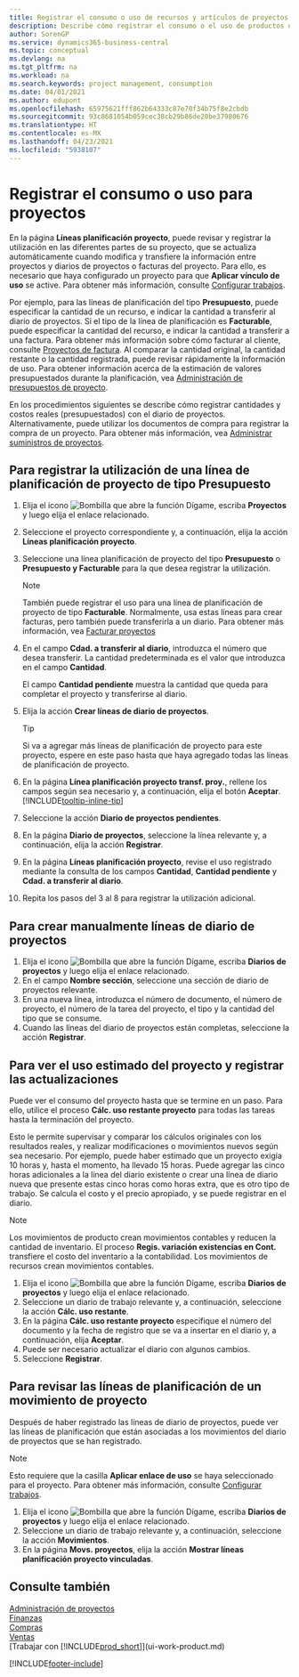 ```yaml
---
title: Registrar el consumo o uso de recursos y artículos de proyectos
description: Describe cómo registrar el consumo o el uso de productos o recursos en proyectos para facilitar la administración de proyectos.
author: SorenGP
ms.service: dynamics365-business-central
ms.topic: conceptual
ms.devlang: na
ms.tgt_pltfrm: na
ms.workload: na
ms.search.keywords: project management, consumption
ms.date: 04/01/2021
ms.author: edupont
ms.openlocfilehash: 65975621fff862b64333c87e70f34b75f8e2cbdb
ms.sourcegitcommit: 93c8681054b059cec38cb29b86de20be37980676
ms.translationtype: HT
ms.contentlocale: es-MX
ms.lasthandoff: 04/23/2021
ms.locfileid: "5938107"
---
```

# <a name="record-consumption-or-usage-for-jobs"></a>Registrar el consumo o uso para proyectos

En la página **Líneas planificación proyecto**, puede revisar y registrar la utilización en las diferentes partes de su proyecto, que se actualiza automáticamente cuando modifica y transfiere la información entre proyectos y diarios de proyectos o facturas del proyecto. Para ello, es necesario que haya configurado un proyecto para que **Aplicar vínculo de uso** se active. Para obtener más información, consulte [Configurar trabajos](projects-how-setup-jobs.md).  

Por ejemplo, para las líneas de planificación del tipo **Presupuesto**, puede especificar la cantidad de un recurso, e indicar la cantidad a transferir al diario de proyectos. Si el tipo de la línea de planificación es **Facturable**, puede especificar la cantidad del recurso, e indicar la cantidad a transferir a una factura. Para obtener más información sobre cómo facturar al cliente, consulte [Proyectos de factura](projects-how-invoice-jobs.md). Al comparar la cantidad original, la cantidad restante o la cantidad registrada, puede revisar rápidamente la información de uso. Para obtener información acerca de la estimación de valores presupuestados durante la planificación, vea [Administración de presupuestos de proyecto](projects-how-manage-budgets.md).  

En los procedimientos siguientes se describe cómo registrar cantidades y costos reales (presupuestados) con el diario de proyectos. Alternativamente, puede utilizar los documentos de compra para registrar la compra de un proyecto. Para obtener más información, vea [Administrar suministros de proyectos](projects-how-manage-project-supplies.md).

## <a name="to-record-usage-for-a-job-planning-line-of-type-budget"></a>Para registrar la utilización de una línea de planificación de proyecto de tipo Presupuesto

1. Elija el icono ![Bombilla que abre la función Dígame](media/ui-search/search_small.png "Dígame qué desea hacer"), escriba **Proyectos** y luego elija el enlace relacionado.  
2. Seleccione el proyecto correspondiente y, a continuación, elija la acción **Líneas planificación proyecto**.
3. Seleccione una línea planificación de proyecto del tipo **Presupuesto** o **Presupuesto y Facturable** para la que desea registrar la utilización.  

    > [!NOTE]
    > También puede registrar el uso para una línea de planificación de proyecto de tipo **Facturable**. Normalmente, usa estas líneas para crear facturas, pero también puede transferirla a un diario. Para obtener más información, vea [Facturar proyectos](projects-how-invoice-jobs.md) <!--However, when you do that, a job planning line of type **Budget** is created to match the billable line. For more information, see [Manage Job Budgets](projects-how-manage-budgets.md).-->

4. En el campo **Cdad. a transferir al diario**, introduzca el número que desea transferir. La cantidad predeterminada es el valor que introduzca en el campo **Cantidad**.

    El campo **Cantidad pendiente** muestra la cantidad que queda para completar el proyecto y transferirse al diario.  
5. Elija la acción **Crear líneas de diario de proyectos**.

    > [!TIP]
    > Si va a agregar más líneas de planificación de proyecto para este proyecto, espere en este paso hasta que haya agregado todas las líneas de planificación de proyecto.
6. En la página **Línea planificación proyecto transf. proy.**, rellene los campos según sea necesario y, a continuación, elija el botón **Aceptar**. [!INCLUDE[tooltip-inline-tip](includes/tooltip-inline-tip_md.md)]
7. Seleccione la acción **Diario de proyectos pendientes**.  
8. En la página **Diario de proyectos**, seleccione la línea relevante y, a continuación, elija la acción **Registrar**.
9. En la página **Líneas planificación proyecto**, revise el uso registrado mediante la consulta de los campos **Cantidad**, **Cantidad pendiente** y **Cdad. a transferir al diario**.  
10. Repita los pasos del 3 al 8 para registrar la utilización adicional.  

## <a name="to-create-job-journal-lines-manually"></a>Para crear manualmente líneas de diario de proyectos

1. Elija el icono ![Bombilla que abre la función Dígame](media/ui-search/search_small.png "Dígame qué desea hacer"), escriba **Diarios de proyectos** y luego elija el enlace relacionado.  
2. En el campo **Nombre sección**, seleccione una sección de diario de proyectos relevante.  
3. En una nueva línea, introduzca el número de documento, el número de proyecto, el número de la tarea del proyecto, el tipo y la cantidad del tipo que se consume.  
4. Cuando las líneas del diario de proyectos están completas, seleccione la acción **Registrar**.  

## <a name="to-view-job-usage-estimates-and-post-updates"></a>Para ver el uso estimado del proyecto y registrar las actualizaciones

Puede ver el consumo del proyecto hasta que se termine en un paso. Para ello, utilice el proceso **Cálc. uso restante proyecto** para todas las tareas hasta la terminación del proyecto.  

Esto le permite supervisar y comparar los cálculos originales con los resultados reales, y realizar modificaciones o movimientos nuevos según sea necesario. Por ejemplo, puede haber estimado que un proyecto exigía 10 horas y, hasta el momento, ha llevado 15 horas. Puede agregar las cinco horas adicionales a la línea del diario existente o crear una línea de diario nueva que presente estas cinco horas como horas extra, que es otro tipo de trabajo. Se calcula el costo y el precio apropiado, y se puede registrar en el diario.  

> [!NOTE]  
>   Los movimientos de producto crean movimientos contables y reducen la cantidad de inventario. El proceso **Regis. variación existencias en Cont.** transfiere el costo del inventario a la contabilidad. Los movimientos de recursos crean movimientos contables.  

1. Elija el icono ![Bombilla que abre la función Dígame](media/ui-search/search_small.png "Dígame qué desea hacer"), escriba **Diarios de proyectos** y luego elija el enlace relacionado.  
2. Seleccione un diario de trabajo relevante y, a continuación, seleccione la acción **Cálc. uso restante**.  
3. En la página **Cálc. uso restante proyecto** especifique el número del documento y la fecha de registro que se va a insertar en el diario y, a continuación, elija **Aceptar**.  
4. Puede ser necesario actualizar el diario con algunos cambios.  
5. Seleccione **Registrar**.



## <a name="to-review-planning-lines-for-a-job-ledger-entry"></a>Para revisar las líneas de planificación de un movimiento de proyecto

Después de haber registrado las líneas de diario de proyectos, puede ver las líneas de planificación que están asociadas a los movimientos del diario de proyectos que se han registrado.

> [!NOTE]  
> Esto requiere que la casilla **Aplicar enlace de uso** se haya seleccionado para el proyecto. Para obtener más información, consulte [Configurar trabajos](projects-how-setup-jobs.md).  

1. Elija el icono ![Bombilla que abre la función Dígame](media/ui-search/search_small.png "Dígame qué desea hacer"), escriba **Diarios de proyectos** y luego elija el enlace relacionado.  
2. Seleccione un diario de trabajo relevante y, a continuación, seleccione la acción **Movimientos**.  
3. En la página **Movs. proyectos**, elija la acción **Mostrar líneas planificación proyecto vinculadas**.

## <a name="see-also"></a>Consulte también
[Administración de proyectos](projects-manage-projects.md)  
[Finanzas](finance.md)  
[Compras](purchasing-manage-purchasing.md)         
[Ventas](sales-manage-sales.md)      
[Trabajar con [!INCLUDE[prod_short](includes/prod_short.md)]](ui-work-product.md)  


[!INCLUDE[footer-include](includes/footer-banner.md)]
